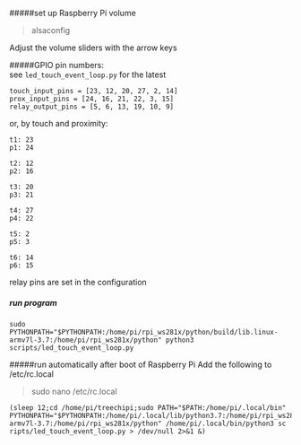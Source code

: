 

#####set up Raspberry Pi volume

>alsaconfig

Adjust the volume sliders with the arrow keys  


#####GPIO pin numbers:  
see `led_touch_event_loop.py` for the latest 

```
touch_input_pins = [23, 12, 20, 27, 2, 14]
prox_input_pins = [24, 16, 21, 22, 3, 15]
relay_output_pins = [5, 6, 13, 19, 10, 9]
```
or, by touch and proximity:
```
t1: 23
p1: 24

t2: 12
p2: 16

t3: 20
p3: 21

t4: 27
p4: 22

t5: 2
p5: 3

t6: 14
p6: 15
```
relay pins are set in the configuration

##### run program
`sudo PYTHONPATH="$PYTHONPATH:/home/pi/rpi_ws281x/python/build/lib.linux-armv7l-3.7:/home/pi/rpi_ws281x/python" python3 scripts/led_touch_event_loop.py`
 
 
#####run automatically after boot of Raspberry Pi
Add the following to /etc/rc.local

>sudo nano /etc/rc.local

```
(sleep 12;cd /home/pi/treechipi;sudo PATH="$PATH:/home/pi/.local/bin" PYTHONPATH="$PYTHONPATH:/home/pi/.local/lib/python3.7:/home/pi/rpi_ws281x/python/build/lib.linux-armv7l-3.7:/home/pi/rpi_ws281x/python" /home/pi/.local/bin/python3 sc
ripts/led_touch_event_loop.py > /dev/null 2>&1 &)
```


